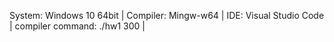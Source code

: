 System: Windows 10 64bit |
Compiler: Mingw-w64 |
IDE: Visual Studio Code |
compiler command: ./hw1 300 |

